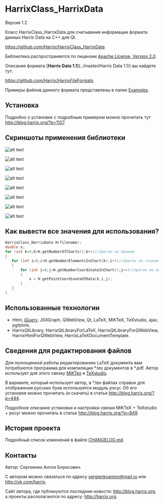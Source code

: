 HarrixClass_HarrixData
===========================================

Версия 1.2

Класс HarrixClass_HarrixData для считывания информации формата данных Harrix Data на C++ для Qt.

https://github.com/Harrix/HarrixClass_HarrixData

Библиотека распространяется по лицензии [Apache License, Version 2.0](../master/LICENSE.txt).

Описание формата [**Harrix Data 1.1**](../master/Harrix Data 1.1/) вы найдете тут:

https://github.com/Harrix/HarrixFileFormats

Примеры файлов данного формата представлены в папке [Examples](../master/Examples).

Установка
---------

Подробно о установке с подробным примером можно прочитать тут http://blog.harrix.org/?p=1127.

Скриншоты применения библиотеки
-------------------------------

![alt text](../master/imagesforgithub/example2.png "Пример вывода")

![alt text](../master/imagesforgithub/example3.png "Пример вывода")

![alt text](../master/imagesforgithub/example4.png "Пример вывода")

![alt text](../master/imagesforgithub/example5.png "Пример вывода")

![alt text](../master/imagesforgithub/example_6.png "Пример вывода")

![alt text](../master/imagesforgithub/example7.png "Пример вывода")

![alt text](../master/imagesforgithub/example8.png "Пример вывода")

![alt text](../master/imagesforgithub/example9.png "Пример вывода")

Как вывести все значения для использования?
-------------------------------------------

```cpp
HarrixClass_HarrixData H(filename);
double x;
for (int k=0;k<H.getNumberOfCharts();k++)//прогон по линиям
{
   for (int i=0;i<H.getNumberElementsInChart(k);i++)//прогон по точкам
   {
       for (int j=0;j<H.getNumberCoordinateInChart();j++)//прогон по координатам точки
       {
           x = H.getPointCoordinateOfData(k,i,j);
       }
   }
}
```

Использованные технологии
-------------------------

- Html, [jQuery](http://jquery.com/), JSXGraph, QWebView, Qt, LaTeX, MiKTeX, TeXstudio, ajax, pgfplots.
- HarrixQtLibrary, HarrixQtLibraryForLaTeX, HarrixQtLibraryForQWebView, HarrixHtmlForQWebView, HarrixLaTeXDocumentTemplate.

Сведения для редактирования файлов
----------------------------------

Для полноценной работы редактированию LaTeX документа вам потребуются программа для компиляции \*.tex документов в \*.pdf. Автор использует для этого связку [MiKTex](http://www.miktex.org/) и [TeXstudio](http://texstudio.sourceforge.net/). 

В варианте, который использует автор, в \*.tex файлах справок для отображения русских букв используется модуль pscyr. Об его установке можно прочитать (и скачать) в статье http://blog.harrix.org/?p=444.

Подробное описание установки и настройки связки MiKTeX + TeXstudio + pscyr можно прочитать в статье http://blog.harrix.org/?p=849.

История проекта
---------------

Подробный список изменений в файле [CHANGELOG.md](../master/CHANGELOG.md).

Контакты
--------

Автор: Сергиенко Антон Борисович.

С автором можно связаться по адресу sergienkoanton@mail.ru или  http://vk.com/harrix.

Сайт автора, где публикуются последние новости: http://blog.harrix.org, а проекты располагаются по адресу: http://harrix.org.
